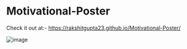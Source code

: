 # Motivational-Poster
Check it out at:- https://rakshitgupta23.github.io/Motivational-Poster/



![image](https://github.com/rakshitgupta23/Motivational-Poster/assets/114903166/1a44adb6-0ffc-48a4-bc2a-ce985842f683)
